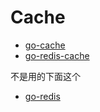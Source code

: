 # Cache

- [go-cache](https://github.com/patrickmn/go-cache)
- [go-redis-cache](https://github.com/go-redis/cache)

不是用的下面这个

- [go-redis](https://github.com/gomodule/redigo)

